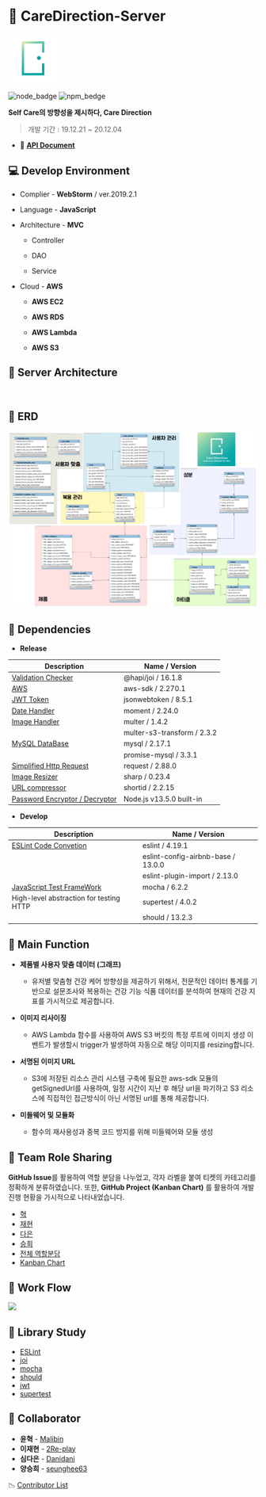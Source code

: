 # :pill: CareDirection-Server

<img src="resource/logo.png" width="100">

![node_badge](https://img.shields.io/badge/node-%3E%3D%208.0.0-green)
![npm_bedge](https://img.shields.io/badge/npm-v6.10.1-blue)

**Self Care의 방향성을 제시하다, Care Direction**

>개발 기간 : 19.12.21 ~ 20.12.04 

- :scroll: **[API Document](https://github.com/CareDirection/CareDirection-Server/wiki)**

  

## :computer: Develop Environment

- Complier - **WebStorm** / ver.2019.2.1

- Language - **JavaScript**

 - Architecture - **MVC**
   + Controller

   + DAO

   + Service

- Cloud - **AWS**
  + **AWS EC2**
  
  + **AWS RDS**
  
  + **AWS Lambda**
  
  + **AWS S3**
  
    
## :pushpin: Server Architecture

<img src="">



## :pushpin: ERD

<img src="resource/CareDirection_ERD.png">

## :pushpin: Dependencies

* **Release**

| Description                                                  | Name / Version              |
| ------------------------------------------------------------ | --------------------------- |
| [Validation Checker](https://hapi.dev/family/joi/)           | @hapi/joi / 16.1.8          |
| [AWS](https://docs.aws.amazon.com/sdk-for-javascript/v2/developer-guide/welcome.html) | aws-sdk / 2.270.1           |
| [JWT Token](https://www.npmjs.com/package/jsonwebtoken)      | jsonwebtoken / 8.5.1        |
| [Date Handler](https://momentjs.com/docs/)                   | moment / 2.24.0             |
| [Image Handler]()                                            | multer / 1.4.2              |
|                                                              | multer-s3-transform / 2.3.2 |
| [MySQL DataBase]()                                           | mysql / 2.17.1              |
|                                                              | promise-mysql / 3.3.1       |
| [Simplified Http Request](https://www.npmjs.com/package/request) | request / 2.88.0            |
| [Image Resizer](https://sharp.pixelplumbing.com/en/stable/)  | sharp / 0.23.4              |
| [URL compressor](https://www.npmjs.com/package/shortid)      | shortid / 2.2.15            |
|[Password Encryptor / Decryptor](https://nodejs.org/api/crypto.html)|Node.js v13.5.0 built-in|


* **Develop**

| Description                                       | Name / Version                     |
| ------------------------------------------------- | ---------------------------------- |
| [ESLint Code Convetion](https://eslint.org/)      | eslint / 4.19.1                    |
|                                                   | eslint-config-airbnb-base / 13.0.0 |
|                                                   | eslint-plugin-import / 2.13.0      |
| [JavaScript Test FrameWork](https://mochajs.org/) | mocha / 6.2.2                      |
| High-level abstraction for testing HTTP           | supertest / 4.0.2                  |
|                                                   | should / 13.2.3                    |



## :pushpin: Main Function

* **제품별 사용자 맞춤 데이터 (그래프)**
    * 유저별 맞춤형 건강 케어 방향성을 제공하기 위해서, 전문적인 데이터 통계를 기반으로 설문조사와 복용하는 건강 기능 식품 데이터를 분석하여 현재의 건강 지표를 가시적으로 제공합니다.
    
* **이미지 리사이징**
    * AWS Lambda 함수를 사용하여 AWS S3 버킷의 특정 루트에 이미지 생성 이벤트가 발생할시 trigger가 발생하여 자동으로 해당 이미지를 resizing합니다.

* **서명된 이미지 URL**
    * S3에 저장된 리소스 관리 시스템 구축에 필요한 aws-sdk 모듈의 getSignedUrl를 사용하여, 일정 시간이 지난 후 해당 url을 파기하고 S3 리소스에 직접적인 접근방식이 아닌 서명된 url를 통해 제공합니다.

* **미들웨어 및 모듈화**
    * 함수의 재사용성과 중복 코드 방지를 위해 미들웨어와 모듈 생성
    


## :pushpin: Team Role Sharing

**GitHub Issue**를 활용하여 역할 분담을 나누었고, 각자 라벨을 붙여 티켓의 카테고리를 정확하게 분류하였습니다. 
또한,  **GitHub Project (Kanban Chart)** 를 활용하여 개발 진행 현황을 가시적으로 나타내었습니다.

* [혁](https://github.com/CareDirection/CareDirection-Server/issues?q=is%3Aissue+is%3Aclosed+label%3A%ED%98%81)
* [재현](https://github.com/CareDirection/CareDirection-Server/issues?q=is%3Aissue+is%3Aclosed+label%3A%EC%9E%AC%ED%98%84)
* [다은](https://github.com/CareDirection/CareDirection-Server/issues?q=is%3Aissue+is%3Aclosed+label%3A%EB%8B%A4%EC%9D%80)
* [승희](https://github.com/CareDirection/CareDirection-Server/issues?q=is%3Aissue+is%3Aclosed+label%3A%EC%8A%B9%ED%9D%AC)
* [전체 역할분담](https://github.com/CareDirection/CareDirection-Server/issues?q=is%3Aissue+is%3Aclosed)
* [Kanban Chart](https://github.com/orgs/CareDirection/projects/1?card_filter_query=label%3Aserver)



## :pushpin: Work Flow
<img src="resource/workflow.png">




## :pushpin: Library Study

* [ESLint](./study/ESLint.md)
* [joi](./study/joi.md)
* [mocha](./study/mocha.md)
* [should](./study/should.md)
* [jwt](./study/jwt.md)
* [supertest](./study/supertest.md)




## :pushpin: Collaborator

* **윤혁** - [Malibin](https://github.com/nightmare73)
* **이재현** - [2Re-play](https://github.com/2Re-play)
* **심다은** - [Danidani](https://github.com/DaEunShim)
* **양승희** - [seunghee63](https://github.com/seunghee63)

:chart_with_downwards_trend: [Contributor List](https://github.com/CareDirection/CareDirection-Server/graphs/contributors)





